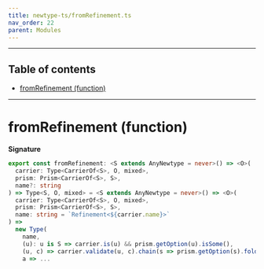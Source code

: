 ```yaml
---
title: newtype-ts/fromRefinement.ts
nav_order: 22
parent: Modules
---
```


---

<h2 class="text-delta">Table of contents</h2>

- [fromRefinement (function)](#fromrefinement-function)

---

# fromRefinement (function)

**Signature**

```ts
export const fromRefinement: <S extends AnyNewtype = never>() => <O>(
  carrier: Type<CarrierOf<S>, O, mixed>,
  prism: Prism<CarrierOf<S>, S>,
  name?: string
) => Type<S, O, mixed> = <S extends AnyNewtype = never>() => <O>(
  carrier: Type<CarrierOf<S>, O, mixed>,
  prism: Prism<CarrierOf<S>, S>,
  name: string = `Refinement<${carrier.name}>`
) =>
  new Type(
    name,
    (u): u is S => carrier.is(u) && prism.getOption(u).isSome(),
    (u, c) => carrier.validate(u, c).chain(s => prism.getOption(s).foldL(() => failure(s, c), success)),
    a => ...
```

